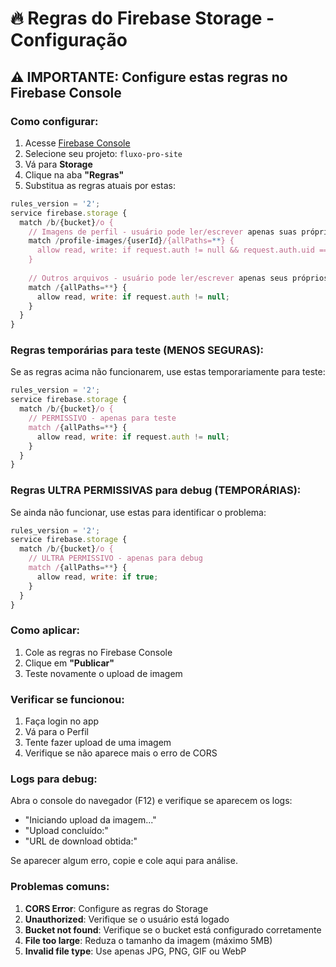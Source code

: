 # 🔥 Regras do Firebase Storage - Configuração

## ⚠️ **IMPORTANTE: Configure estas regras no Firebase Console**

### **Como configurar:**

1. Acesse [Firebase Console](https://console.firebase.google.com/)
2. Selecione seu projeto: `fluxo-pro-site`
3. Vá para **Storage**
4. Clique na aba **"Regras"**
5. Substitua as regras atuais por estas:

```javascript
rules_version = '2';
service firebase.storage {
  match /b/{bucket}/o {
    // Imagens de perfil - usuário pode ler/escrever apenas suas próprias
    match /profile-images/{userId}/{allPaths=**} {
      allow read, write: if request.auth != null && request.auth.uid == userId;
    }
    
    // Outros arquivos - usuário pode ler/escrever apenas seus próprios
    match /{allPaths=**} {
      allow read, write: if request.auth != null;
    }
  }
}
```

### **Regras temporárias para teste (MENOS SEGURAS):**

Se as regras acima não funcionarem, use estas temporariamente para teste:

```javascript
rules_version = '2';
service firebase.storage {
  match /b/{bucket}/o {
    // PERMISSIVO - apenas para teste
    match /{allPaths=**} {
      allow read, write: if request.auth != null;
    }
  }
}
```

### **Regras ULTRA PERMISSIVAS para debug (TEMPORÁRIAS):**

Se ainda não funcionar, use estas para identificar o problema:

```javascript
rules_version = '2';
service firebase.storage {
  match /b/{bucket}/o {
    // ULTRA PERMISSIVO - apenas para debug
    match /{allPaths=**} {
      allow read, write: if true;
    }
  }
}
```

### **Como aplicar:**

1. Cole as regras no Firebase Console
2. Clique em **"Publicar"**
3. Teste novamente o upload de imagem

### **Verificar se funcionou:**

1. Faça login no app
2. Vá para o Perfil
3. Tente fazer upload de uma imagem
4. Verifique se não aparece mais o erro de CORS

### **Logs para debug:**

Abra o console do navegador (F12) e verifique se aparecem os logs:
- "Iniciando upload da imagem..."
- "Upload concluído:"
- "URL de download obtida:"

Se aparecer algum erro, copie e cole aqui para análise.

### **Problemas comuns:**

1. **CORS Error**: Configure as regras do Storage
2. **Unauthorized**: Verifique se o usuário está logado
3. **Bucket not found**: Verifique se o bucket está configurado corretamente
4. **File too large**: Reduza o tamanho da imagem (máximo 5MB)
5. **Invalid file type**: Use apenas JPG, PNG, GIF ou WebP
